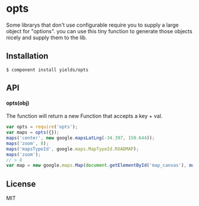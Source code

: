 # opts

  Some librarys that don't use configurable require you to supply a large object for &quot;options&quot;. you can use this tiny function to generate those objects nicely and supply them to the lib.

## Installation

    $ component install yields/opts

## API

#### opts(obj)

The function will return a new Function that accepts a key + val.

```javascript
var opts = require('opts');
var maps = opts({});
maps('center', new google.mapsLatLng(-34.397, 150.644));
maps('zoom', 8);
maps('mapsTypeId', google.maps.MapTypeId.ROADMAP);
maps('zoom');
// > 8
var map = new google.maps.Map(document.getElementById('map_canvas'), maps());
```


## License

  MIT
